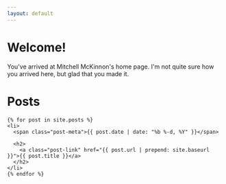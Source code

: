 ```yaml
---
layout: default
---
```


# Welcome!

You've arrived at Mitchell McKinnon's home page. I'm not quite sure how you arrived here, but glad that you made it.

# Posts

    {% for post in site.posts %}
    <li>
      <span class="post-meta">{{ post.date | date: "%b %-d, %Y" }}</span>

      <h2>
        <a class="post-link" href="{{ post.url | prepend: site.baseurl }}">{{ post.title }}</a>
      </h2>
    </li>
    {% endfor %}
